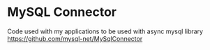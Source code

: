 # MySQL Connector
Code used with my applications to be used with async mysql library https://github.com/mysql-net/MySqlConnector
